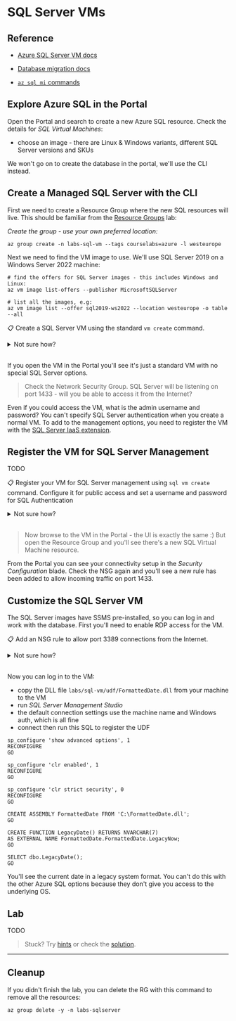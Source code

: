 # SQL Server VMs


## Reference

- [Azure SQL Server VM docs](https://docs.microsoft.com/en-us/azure/azure-sql/virtual-machines/?view=azuresql)

- [Database migration docs](https://docs.microsoft.com/en-us/azure/dms/tutorial-sql-server-to-managed-instance#create-an-azure-database-migration-service-instance)

- [`az sql mi` commands](https://docs.microsoft.com/en-us/cli/azure/sql/mi?view=azure-cli-latest)


## Explore Azure SQL in the Portal

Open the Portal and search to create a new Azure SQL resource. Check the details for _SQL Virtual Machines_:

* choose an image - there are Linux & Windows variants, different SQL Server versions and SKUs


We won't go on to create the database in the portal, we'll use the CLI instead.

## Create a Managed SQL Server with the CLI

First we need to create a Resource Group where the new SQL resources will live. This should be familiar from the [Resource Groups](/labs/resourcegroups/README.md) lab:

_Create the group - use your own preferred location:_

```
az group create -n labs-sql-vm --tags courselabs=azure -l westeurope
```

Next we need to find the VM image to use. We'll use SQL Server 2019 on a Windows Server 2022 machine:

```
# find the offers for SQL Server images - this includes Windows and Linux:
az vm image list-offers --publisher MicrosoftSQLServer

# list all the images, e.g:
az vm image list --offer sql2019-ws2022 --location westeurope -o table --all
```

📋 Create a SQL Server VM using the standard `vm create` command. 

<details>
  <summary>Not sure how?</summary>

This will get you started - be sure to use the latest image version, it will have a URN like this: _MicrosoftSQLServer:sql2019-ws2022:standard:15.0.220712_

```
az vm create -l westeurope -g labs-sql-vm -n sql01 --image <urn> --size Standard_D2_v3 --admin-username labs  --public-ip-address-dns-name  <your-dns-name> 
```

</details><br/>

If you open the VM in the Portal you'll see it's just a standard VM with no special SQL Server options.

> Check the Network Security Group. SQL Server will be listening on port 1433 - will you be able to access it from the Internet?

Even if you could access the VM, what is the admin username and password? You can't specify SQL Server authentication when you create a normal VM. To add to the management options, you need to register the VM with the [SQL Server IaaS extension](https://docs.microsoft.com/en-us/azure/azure-sql/virtual-machines/linux/sql-server-iaas-agent-extension-linux?view=azuresql&tabs=azure-powershell).

## Register the VM for SQL Server Management

TODO

📋 Register your VM for SQL Server management using `sql vm create` command. Configure it for public access and set a username and password for SQL Authentication

<details>
  <summary>Not sure how?</summary>

Print the help text:

```
az sql vm create --help
```

You need to specify:

- the VM name - this is the existing VM which is already running SQL Server
- license type - enterprises may have existing SQL Server licences to use
- management type - full gives you all the management options
- 

This will convert your VM to a SQL Server VM with public access:

```
az sql vm create -g labs-sql-vm -n sql01 --license-type PAYG --sql-mgmt-type Full --connectivity-type PUBLIC --sql-auth-update-username labs --sql-auth-update-pwd <strong-password> 00**abcDEF123!!$
```

</details><br/>

> Now browse to the VM in the Portal - the UI is exactly the same :) But open the Resource Group and you'll see there's a new SQL Virtual Machine resource.

From the Portal you can see your connectivity setup in the _Security Configuration_ blade. Check the NSG again and you'll see a new rule has been added to allow incoming traffic on port 1433.

## Customize the SQL Server VM

The SQL Server images have SSMS pre-installed, so you can log in and work with the database. First you'll need to enable RDP access for the VM. 

📋 Add an NSG rule to allow port 3389 connections from the Internet.

<details>
  <summary>Not sure how?</summary>

Find the name of your NSG:

```
az network nsg list -g labs-sql-vm  -o table
```

And add the RDP rule:

```
az network nsg rule create -g labs-sql-vm --nsg-name sql01NSG -n rdp --priority 150 --source-address-prefixes Internet --destination-port-ranges 3389 --access Allow
```

</details><br/>

Now you can log in to the VM:

- copy the DLL file  `labs/sql-vm/udf/FormattedDate.dll` from your machine to the VM
- run _SQL Server Management Studio_
- the default connection settings use the machine name and Windows auth, which is all fine
- connect then run this SQL to register the UDF

```
sp_configure 'show advanced options', 1
RECONFIGURE
GO

sp_configure 'clr enabled', 1
RECONFIGURE
GO

sp_configure 'clr strict security', 0
RECONFIGURE
GO

CREATE ASSEMBLY FormattedDate FROM 'C:\FormattedDate.dll';  
GO  
  
CREATE FUNCTION LegacyDate() RETURNS NVARCHAR(7)   
AS EXTERNAL NAME FormattedDate.FormattedDate.LegacyNow;   
GO  
  
SELECT dbo.LegacyDate();  
GO

```

You'll see the current date in a legacy system format. You can't do this with the other Azure SQL options because they don't give you access to the underlying OS.

## Lab

TODO

> Stuck? Try [hints](hints.md) or check the [solution](solution.md).

___

## Cleanup

If you didn't finish the lab, you can delete the RG with this command to remove all the resources:

```
az group delete -y -n labs-sqlserver
```